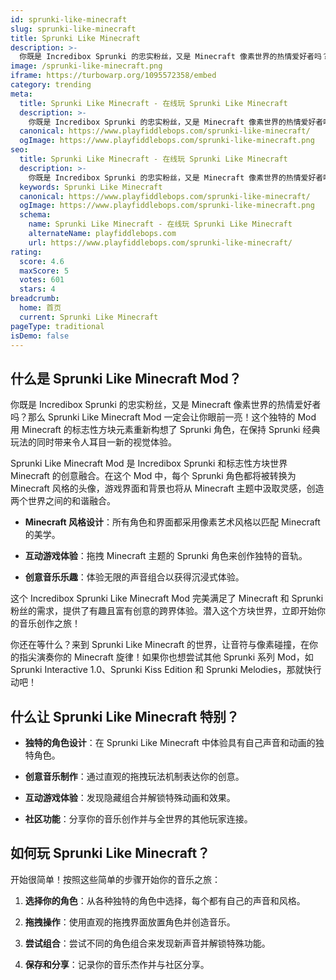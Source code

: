 ```yaml
---
id: sprunki-like-minecraft
slug: sprunki-like-minecraft
title: Sprunki Like Minecraft
description: >-
  你既是 Incredibox Sprunki 的忠实粉丝，又是 Minecraft 像素世界的热情爱好者吗？那么 Sprunki Like Minecraft Mod 一定会让你眼前一亮！
image: /sprunki-like-minecraft.png
iframe: https://turbowarp.org/1095572358/embed
category: trending
meta:
  title: Sprunki Like Minecraft - 在线玩 Sprunki Like Minecraft
  description: >-
    你既是 Incredibox Sprunki 的忠实粉丝，又是 Minecraft 像素世界的热情爱好者吗？那么 Sprunki Like Minecraft Mod 一定会让你眼前一亮！
  canonical: https://www.playfiddlebops.com/sprunki-like-minecraft/
  ogImage: https://www.playfiddlebops.com/sprunki-like-minecraft.png
seo:
  title: Sprunki Like Minecraft - 在线玩 Sprunki Like Minecraft
  description: >-
    你既是 Incredibox Sprunki 的忠实粉丝，又是 Minecraft 像素世界的热情爱好者吗？那么 Sprunki Like Minecraft Mod 一定会让你眼前一亮！
  keywords: Sprunki Like Minecraft
  canonical: https://www.playfiddlebops.com/sprunki-like-minecraft/
  ogImage: https://www.playfiddlebops.com/sprunki-like-minecraft.png
  schema:
    name: Sprunki Like Minecraft - 在线玩 Sprunki Like Minecraft
    alternateName: playfiddlebops.com
    url: https://www.playfiddlebops.com/sprunki-like-minecraft/
rating:
  score: 4.6
  maxScore: 5
  votes: 601
  stars: 4
breadcrumb:
  home: 首页
  current: Sprunki Like Minecraft
pageType: traditional
isDemo: false
---
```


## 什么是 Sprunki Like Minecraft Mod？

你既是 Incredibox Sprunki 的忠实粉丝，又是 Minecraft 像素世界的热情爱好者吗？那么 Sprunki Like Minecraft Mod 一定会让你眼前一亮！这个独特的 Mod 用 Minecraft 的标志性方块元素重新构想了 Sprunki 角色，在保持 Sprunki 经典玩法的同时带来令人耳目一新的视觉体验。

Sprunki Like Minecraft Mod 是 Incredibox Sprunki 和标志性方块世界 Minecraft 的创意融合。在这个 Mod 中，每个 Sprunki 角色都将被转换为 Minecraft 风格的头像，游戏界面和背景也将从 Minecraft 主题中汲取灵感，创造两个世界之间的和谐融合。

- **Minecraft 风格设计**：所有角色和界面都采用像素艺术风格以匹配 Minecraft 的美学。

- **互动游戏体验**：拖拽 Minecraft 主题的 Sprunki 角色来创作独特的音轨。

- **创意音乐乐趣**：体验无限的声音组合以获得沉浸式体验。

这个 Incredibox Sprunki Like Minecraft Mod 完美满足了 Minecraft 和 Sprunki 粉丝的需求，提供了有趣且富有创意的跨界体验。潜入这个方块世界，立即开始你的音乐创作之旅！

你还在等什么？来到 Sprunki Like Minecraft 的世界，让音符与像素碰撞，在你的指尖演奏你的 Minecraft 旋律！如果你也想尝试其他 Sprunki 系列 Mod，如 Sprunki Interactive 1.0、Sprunki Kiss Edition 和 Sprunki Melodies，那就快行动吧！

## 什么让 Sprunki Like Minecraft 特别？

- **独特的角色设计**：在 Sprunki Like Minecraft 中体验具有自己声音和动画的独特角色。

- **创意音乐制作**：通过直观的拖拽玩法机制表达你的创意。

- **互动游戏体验**：发现隐藏组合并解锁特殊动画和效果。

- **社区功能**：分享你的音乐创作并与全世界的其他玩家连接。

## 如何玩 Sprunki Like Minecraft？

开始很简单！按照这些简单的步骤开始你的音乐之旅：

1. **选择你的角色**：从各种独特的角色中选择，每个都有自己的声音和风格。

1. **拖拽操作**：使用直观的拖拽界面放置角色并创造音乐。

1. **尝试组合**：尝试不同的角色组合来发现新声音并解锁特殊功能。

1. **保存和分享**：记录你的音乐杰作并与社区分享。